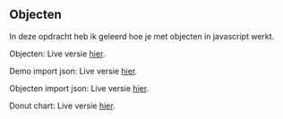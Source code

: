 ## Objecten
In deze opdracht heb ik geleerd hoe je met objecten in javascript werkt.

Objecten: Live versie [hier](http://30821.hosts1.ma-cloud.nl/F2M3FRO/Objecten/).

Demo import json: Live versie [hier](http://30821.hosts1.ma-cloud.nl/F2M3FRO/DemoImportJson/).

Objecten import json: Live versie [hier](http://30821.hosts1.ma-cloud.nl/F2M3FRO/ObjectenImportJson/).

Donut chart: Live versie [hier](http://30821.hosts1.ma-cloud.nl/F2M3FRO/DonutChart/).